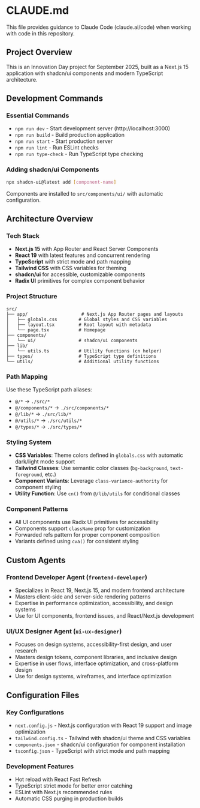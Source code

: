 # CLAUDE.md

This file provides guidance to Claude Code (claude.ai/code) when working with code in this repository.

## Project Overview

This is an Innovation Day project for September 2025, built as a Next.js 15 application with shadcn/ui components and modern TypeScript architecture.

## Development Commands

### Essential Commands
- `npm run dev` - Start development server (http://localhost:3000)
- `npm run build` - Build production application
- `npm run start` - Start production server
- `npm run lint` - Run ESLint checks
- `npm run type-check` - Run TypeScript type checking

### Adding shadcn/ui Components
```bash
npx shadcn-ui@latest add [component-name]
```
Components are installed to `src/components/ui/` with automatic configuration.

## Architecture Overview

### Tech Stack
- **Next.js 15** with App Router and React Server Components
- **React 19** with latest features and concurrent rendering
- **TypeScript** with strict mode and path mapping
- **Tailwind CSS** with CSS variables for theming
- **shadcn/ui** for accessible, customizable components
- **Radix UI** primitives for complex component behavior

### Project Structure
```
src/
├── app/                    # Next.js App Router pages and layouts
│   ├── globals.css        # Global styles and CSS variables
│   ├── layout.tsx         # Root layout with metadata
│   └── page.tsx           # Homepage
├── components/
│   └── ui/                # shadcn/ui components
├── lib/
│   └── utils.ts           # Utility functions (cn helper)
├── types/                 # TypeScript type definitions
└── utils/                 # Additional utility functions
```

### Path Mapping
Use these TypeScript path aliases:
- `@/*` → `./src/*`
- `@/components/*` → `./src/components/*`
- `@/lib/*` → `./src/lib/*`
- `@/utils/*` → `./src/utils/*`
- `@/types/*` → `./src/types/*`

### Styling System
- **CSS Variables**: Theme colors defined in `globals.css` with automatic dark/light mode support
- **Tailwind Classes**: Use semantic color classes (`bg-background`, `text-foreground`, etc.)
- **Component Variants**: Leverage `class-variance-authority` for component styling
- **Utility Function**: Use `cn()` from `@/lib/utils` for conditional classes

### Component Patterns
- All UI components use Radix UI primitives for accessibility
- Components support `className` prop for customization
- Forwarded refs pattern for proper component composition
- Variants defined using `cva()` for consistent styling

## Custom Agents

### Frontend Developer Agent (`frontend-developer`)
- Specializes in React 19, Next.js 15, and modern frontend architecture
- Masters client-side and server-side rendering patterns
- Expertise in performance optimization, accessibility, and design systems
- Use for UI components, frontend issues, and React/Next.js development

### UI/UX Designer Agent (`ui-ux-designer`)
- Focuses on design systems, accessibility-first design, and user research
- Masters design tokens, component libraries, and inclusive design
- Expertise in user flows, interface optimization, and cross-platform design
- Use for design systems, wireframes, and interface optimization

## Configuration Files

### Key Configurations
- `next.config.js` - Next.js configuration with React 19 support and image optimization
- `tailwind.config.ts` - Tailwind with shadcn/ui theme and CSS variables
- `components.json` - shadcn/ui configuration for component installation
- `tsconfig.json` - TypeScript with strict mode and path mapping

### Development Features
- Hot reload with React Fast Refresh
- TypeScript strict mode for better error catching
- ESLint with Next.js recommended rules
- Automatic CSS purging in production builds